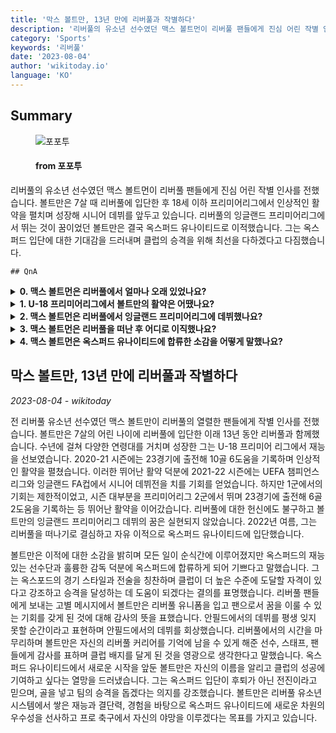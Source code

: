 ```yaml
---
title: '막스 볼트만, 13년 만에 리버풀과 작별하다'
description: '리버풀의 유소년 선수였던 맥스 볼트먼이 리버풀 팬들에게 진심 어린 작별 인사를 전했습니다. 볼트만은 7살 때 리버풀에 입단한 후 18세 이하 프리미어리그에서 인상적인 활약을 펼치며 성장해 시니어 데뷔를 앞두고 있습니다. 리버풀의 잉글랜드 프리미어리그에서 뛰는 것이 꿈이었던 볼트만은 결국 옥스퍼드 유나이티드로 이적했습니다. 그는 옥스퍼드 입단에 대한 기대감을 드러내며 클럽의 승격을 위해 최선을 다하겠다고 다짐했습니다.'
category: 'Sports'
keywords: '리버풀'
date: '2023-08-04'
author: 'wikitoday.io'
language: 'KO'
---
```


## Summary



<figure>
    <img src="https://cdn.fourfourtwo.co.kr/news/thumbnail/202308/38661_88065_2048_v150.jpg" alt="포포투" />
    <figcaption>
        <h4> from 포포투</h4>
    </figcaption>
</figure>


리버풀의 유소년 선수였던 맥스 볼트먼이 리버풀 팬들에게 진심 어린 작별 인사를 전했습니다. 볼트만은 7살 때 리버풀에 입단한 후 18세 이하 프리미어리그에서 인상적인 활약을 펼치며 성장해 시니어 데뷔를 앞두고 있습니다. 리버풀의 잉글랜드 프리미어리그에서 뛰는 것이 꿈이었던 볼트만은 결국 옥스퍼드 유나이티드로 이적했습니다. 그는 옥스퍼드 입단에 대한 기대감을 드러내며 클럽의 승격을 위해 최선을 다하겠다고 다짐했습니다.


    ## QnA

    
<details>
        <summary><b>0. 맥스 볼트먼은 리버풀에서 얼마나 오래 있었나요?</b></summary>
        맥스 볼트만은 리버풀에서 13년을 보냈습니다.
    </details>
    
<details>
        <summary><b>1. U-18 프리미어리그에서 볼트만의 활약은 어땠나요?</b></summary>
        볼트만은 2020-21시즌 U-18 프리미어리그에서 23경기에 출전해 10골 6도움을 기록하며 인상적인 활약을 펼쳤습니다.
    </details>
    
<details>
        <summary><b>2. 맥스 볼트먼은 리버풀에서 잉글랜드 프리미어리그에 데뷔했나요?</b></summary>
        아니요, 맥스 볼트만은 리버풀에서 잉글랜드 프리미어리그에 데뷔하지 않았습니다.
    </details>
    
<details>
        <summary><b>3. 맥스 볼트먼은 리버풀을 떠난 후 어디로 이직했나요?</b></summary>
        리버풀을 떠난 후 맥스 볼트먼은 옥스퍼드 유나이티드에 합류했습니다.
    </details>
    
<details>
        <summary><b>4. 맥스 볼트먼은 옥스퍼드 유나이티드에 합류한 소감을 어떻게 말했나요?</b></summary>
        맥스 볼트만은 옥스퍼드 유나이티드에 합류하게 되어 기쁘다며 클럽의 재능 있는 선수단과 훌륭한 감독에 대한 찬사를 보냈습니다. 또한 그는 옥스퍼드에 합류하는 것이 후퇴가 아닌 전진이라고 생각한다고 말했습니다.
    </details>
    


## 막스 볼트만, 13년 만에 리버풀과 작별하다

_2023-08-04 - wikitoday_

전 리버풀 유소년 선수였던 맥스 볼트만이 리버풀의 열렬한 팬들에게 작별 인사를 전했습니다. 볼트만은 7살의 어린 나이에 리버풀에 입단한 이래 13년 동안 리버풀과 함께했습니다. 수년에 걸쳐 다양한 연령대를 거치며 성장한 그는 U-18 프리미어 리그에서 재능을 선보였습니다. 2020-21 시즌에는 23경기에 출전해 10골 6도움을 기록하며 인상적인 활약을 펼쳤습니다. 이러한 뛰어난 활약 덕분에 2021-22 시즌에는 UEFA 챔피언스리그와 잉글랜드 FA컵에서 시니어 데뷔전을 치를 기회를 얻었습니다. 하지만 1군에서의 기회는 제한적이었고, 시즌 대부분을 프리미어리그 2군에서 뛰며 23경기에 출전해 6골 2도움을 기록하는 등 뛰어난 활약을 이어갔습니다. 리버풀에 대한 헌신에도 불구하고 볼트만의 잉글랜드 프리미어리그 데뷔의 꿈은 실현되지 않았습니다. 2022년 여름, 그는 리버풀을 떠나기로 결심하고 자유 이적으로 옥스퍼드 유나이티드에 입단했습니다.



볼트만은 이적에 대한 소감을 밝히며 모든 일이 순식간에 이루어졌지만 옥스퍼드의 재능 있는 선수단과 훌륭한 감독 덕분에 옥스퍼드에 합류하게 되어 기쁘다고 말했습니다. 그는 옥스포드의 경기 스타일과 전술을 칭찬하며 클럽이 더 높은 수준에 도달할 자격이 있다고 강조하고 승격을 달성하는 데 도움이 되겠다는 결의를 표명했습니다. 리버풀 팬들에게 보내는 고별 메시지에서 볼트만은 리버풀 유니폼을 입고 팬으로서 꿈을 이룰 수 있는 기회를 갖게 된 것에 대해 감사의 뜻을 표했습니다. 안필드에서의 데뷔를 평생 잊지 못할 순간이라고 표현하며 안필드에서의 데뷔를 회상했습니다. 리버풀에서의 시간을 마무리하며 볼트만은 자신의 리버풀 커리어를 기억에 남을 수 있게 해준 선수, 스태프, 팬들에게 감사를 표하며 클럽 배지를 달게 된 것을 영광으로 생각한다고 말했습니다. 옥스퍼드 유나이티드에서 새로운 시작을 앞둔 볼트만은 자신의 이름을 알리고 클럽의 성공에 기여하고 싶다는 열망을 드러냈습니다. 그는 옥스퍼드 입단이 후퇴가 아닌 전진이라고 믿으며, 골을 넣고 팀의 승격을 돕겠다는 의지를 강조했습니다. 볼트만은 리버풀 유소년 시스템에서 쌓은 재능과 결단력, 경험을 바탕으로 옥스퍼드 유나이티드에 새로운 차원의 우수성을 선사하고 프로 축구에서 자신의 야망을 이루겠다는 목표를 가지고 있습니다.
